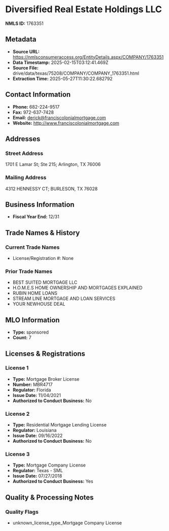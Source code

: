 # Diversified Real Estate Holdings LLC

**NMLS ID:** 1763351

## Metadata
- **Source URL:** https://nmlsconsumeraccess.org/EntityDetails.aspx/COMPANY/1763351
- **Data Timestamp:** 2025-02-15T03:12:41.469Z
- **Source File:** drive/data/texas/75208/COMPANY/COMPANY_1763351.html
- **Extraction Time:** 2025-05-27T11:30:22.682792

## Contact Information
- **Phone:** 682-224-9517
- **Fax:** 972-637-7428
- **Email:** derick@franciscolonialmortgage.com
- **Website:** http://www.franciscolonialmortgage.com

## Addresses
### Street Address
1701 E Lamar St; Ste 215; Arlington, TX 76006

### Mailing Address
4312 HENNESSY CT; BURLESON, TX 76028

## Business Information
- **Fiscal Year End:** 12/31

## Trade Names & History
### Current Trade Names
- License/Registration #: None

### Prior Trade Names
- BEST SUITED MORTGAGE LLC
- H.O.M.E.S HOME OWNERSHIP AND MORTGAGES EXPLAINED
- RUBIN HOME LOANS
- STREAM LINE MORTGAGE AND LOAN SERVICES
- YOUR NEWHOUSE DEAL

## MLO Information
- **Type:** sponsored
- **Count:** 7

## Licenses & Registrations

### License 1
- **Type:** Mortgage Broker License
- **Number:** MBR4717
- **Regulator:** Florida
- **Issue Date:** 11/04/2021
- **Authorized to Conduct Business:** No

### License 2
- **Type:** Residential Mortgage Lending License
- **Regulator:** Louisiana
- **Issue Date:** 09/16/2022
- **Authorized to Conduct Business:** No

### License 3
- **Type:** Mortgage Company License
- **Regulator:** Texas - SML
- **Issue Date:** 07/27/2018
- **Authorized to Conduct Business:** Yes

## Quality & Processing Notes
### Quality Flags
- unknown_license_type_Mortgage Company License
